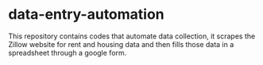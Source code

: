 # data-entry-automation
This repository contains codes that automate data collection, it scrapes the Zillow website for rent and housing data and then fills those data in a spreadsheet through a google form.
